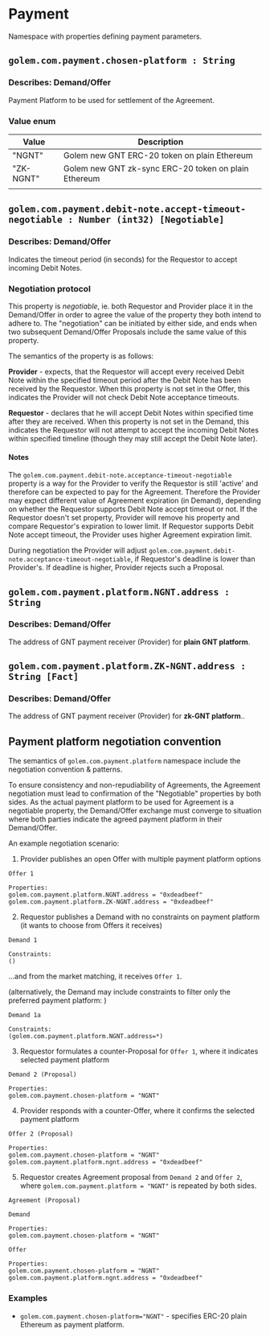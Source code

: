 # Payment
Namespace with properties defining payment parameters. 

## `golem.com.payment.chosen-platform : String`

### Describes: Demand/Offer

Payment Platform to be used for settlement of the Agreement.

### Value enum
| Value     | Description                                          |
| --------- | ---------------------------------------------------- |
| "NGNT"    | Golem new GNT ERC-20 token on plain Ethereum         |
| "ZK-NGNT" | Golem new GNT zk-sync ERC-20 token on plain Ethereum |
|           |                                                      |

## `golem.com.payment.debit-note.accept-timeout-negotiable : Number (int32) [Negotiable]` 

### Describes: Demand/Offer

Indicates the timeout period (in seconds) for the Requestor to accept incoming Debit Notes.

### Negotiation protocol

This property is *negotiable*, ie. both Requestor and Provider place it in the Demand/Offer in order to agree the value of the property they both intend to adhere to. The "negotiation" can be initiated by either side, and ends when two subsequent Demand/Offer Proposals include the same value of this property.

The semantics of the property is as follows:

**Provider** - expects, that the Requestor will accept every received Debit Note within the specified timeout period after the Debit Note has been received by the Requestor. When this property is not set in the Offer, this indicates the Provider will not check Debit Note acceptance timeouts.

**Requestor** - declares that he will accept Debit Notes within specified time after they are received. When this property is not set in the Demand, this indicates the Requestor will not attempt to accept the incoming Debit Notes within specified timeline (though they may still accept the Debit Note later).

#### Notes

The `golem.com.payment.debit-note.acceptance-timeout-negotiable` property is a way for the Provider to verify the Requestor is still 'active' and therefore can be expected to pay for the Agreement. Therefore the Provider may expect different value of Agreement expiration (in Demand), depending on whether the Requestor supports Debit Note accept timeout or not. If the Requestor doesn't set property, Provider will remove his property and compare Requestor's expiration to lower limit. If Requestor supports Debit Note accept timeout, the Provider uses higher Agreement expiration limit.

During negotiation the Provider will adjust `golem.com.payment.debit-note.acceptance-timeout-negotiable`, if Requestor's deadline is lower than Provider's. If deadline is higher, Provider rejects such a Proposal.

## `golem.com.payment.platform.NGNT.address : String`

### Describes: Demand/Offer

The address of GNT payment receiver (Provider) for **plain GNT platform**.

## `golem.com.payment.platform.ZK-NGNT.address : String [Fact]`

### Describes: Demand/Offer

The address of GNT payment receiver (Provider) for **zk-GNT platform**..

## Payment platform negotiation convention

The semantics of `golem.com.payment.platform` namespace include the negotiation convention & patterns. 

To ensure consistency and non-repudiability of Agreements, the Agreement negotiation must lead to confirmation of the "Negotiable" properties by both sides. As the actual payment platform to be used for Agreement is a negotiable property, the Demand/Offer exchange must converge to situation where both parties indicate the agreed payment platform in their Demand/Offer.

An example negotiation scenario:

1. Provider publishes an open Offer with multiple payment platform options 
```
Offer 1

Properties:
golem.com.payment.platform.NGNT.address = "0xdeadbeef"
golem.com.payment.platform.ZK-NGNT.address = "0xdeadbeef"
```

2. Requestor publishes a Demand with no constraints on payment platform (it wants to choose from Offers it receives)

```
Demand 1

Constraints:
()
```
...and from the market matching, it receives `Offer 1`.

(alternatively, the Demand may include constraints to filter only the preferred payment platform: )
```
Demand 1a

Constraints:
(golem.com.payment.platform.NGNT.address=*)
```

3. Requestor formulates a counter-Proposal for `Offer 1`, where it indicates selected payment platform
```
Demand 2 (Proposal)

Properties:
golem.com.payment.chosen-platform = "NGNT"
```

4. Provider responds with a counter-Offer, where it confirms the selected payment platform
```
Offer 2 (Proposal)

Properties:
golem.com.payment.chosen-platform = "NGNT"
golem.com.payment.platform.ngnt.address = "0xdeadbeef"
```

5. Requestor creates Agreement proposal from `Demand 2` and `Offer 2`, where `golem.com.payment.platform = "NGNT"` is repeated by both sides. 
```
Agreement (Proposal)

Demand

Properties:
golem.com.payment.chosen-platform = "NGNT"

Offer

Properties:
golem.com.payment.chosen-platform = "NGNT"
golem.com.payment.platform.ngnt.address = "0xdeadbeef"

```

### **Examples**
* `golem.com.payment.chosen-platform="NGNT"` - specifies ERC-20 plain Ethereum as payment platform.
